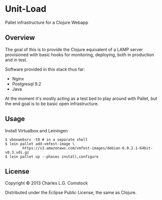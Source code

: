 # Unit-Load

Pallet infrastructure for a Clojure Webapp

## Overview

The goal of this is to provide the Clojure equivalent of a LAMP server
provisioned with basic hooks for monitoring, deploying, both in
production and in test.

Software provided in this stack thus far:

 * Nginx
 * Postgresql 9.2
 * Java

At the moment it's mostly acting as a test bed to play around with
Pallet, but the end goal is to be basic open infrastructure.

## Usage

Install Virtualbox and Leiningen

```
$ vboxwebsrv -t0 # in a separate shell
$ lein pallet add-vmfest-image \
        https://s3.amazonaws.com/vmfest-images/debian-6.0.2.1-64bit-v0.3.vdi.gz
$ lein pallet up --phases install,configure
```

## License

Copyright © 2013 Charles L.G. Comstock

Distributed under the Eclipse Public License, the same as Clojure.
